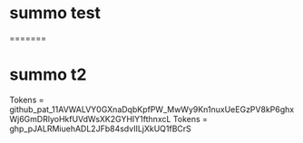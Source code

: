 
# summo test
=======
# summo t2
Tokens = 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
Tokens = 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
